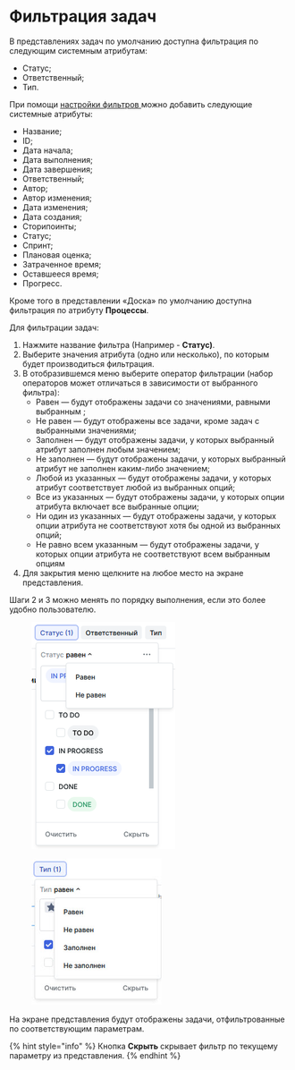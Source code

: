 # Фильтрация задач

В представлениях задач по умолчанию доступна фильтрация по следующим системным атрибутам:

* Статус;
* Ответственный;
* Тип.

При помощи [настройки фильтров ](https://docs.teamstorm.io/rukovodstva/rukovodstvo-polzovatelya-teamstorm/rabota-s-zadachami/filtraciya-i-poisk/filtraciya-zadach/nastroika-filtrov)можно добавить следующие системные атрибуты:

* Название;
* ID;
* Дата начала;
* Дата выполнения;
* Дата завершения;
* Ответственный;
* Автор;
* Автор изменения;
* Дата изменения;
* Дата создания;
* Сторипоинты;
* Статус;
* Спринт;
* Плановая оценка;
* Затраченное время;
* Оставшееся время;
* Прогресс.

Кроме того в представлении «Доска» по умолчанию доступна фильтрация по атрибуту **Процессы**.



Для фильтрации задач:

1. Нажмите название фильтра (Например - **Статус)**.
2. Выберите значения атрибута (одно или несколько), по которым будет производиться фильтрация.
3. В отобразившемся меню выберите оператор фильтрации (набор операторов может отличаться в зависимости от выбранного фильтра):
   * Равен — будут отображены задачи со значениями, равными выбранным ;
   * Не равен — будут отображены все задачи, кроме задач с выбранными значениями;
   * Заполнен — будут отображены задачи, у которых выбранный атрибут заполнен любым значением;
   * Не заполнен — будут отображены задачи, у которых выбранный атрибут не заполнен каким-либо значением;
   * Любой из указанных — будут отображены задачи, у которых атрибут соответствует любой из выбранных опций;
   * Все из указанных — будут отображены задачи, у которых опции атрибута включает все выбранные опции;
   * Ни один из указанных — будут отображены задачи, у которых опции атрибута не соответствуют хотя бы одной из выбранных опций;
   * Не равно всем указанным — будут отображены задачи, у которых опции атрибута не соответствуют всем выбранным опциям
4. Для закрытия меню щелкните на любое место на экране представления.

Шаги 2 и 3 можно менять по порядку выполнения, если это более удобно пользователю.

<div align="left">

<figure><img src="../../../../../.gitbook/assets/изображение (12).png" alt=""><figcaption></figcaption></figure>

 

<figure><img src="../../../../../.gitbook/assets/2022-12-12_16-51-35 (2).jpg" alt=""><figcaption></figcaption></figure>

</div>

На экране представления будут отображены задачи, отфильтрованные по соответствующим параметрам.

{% hint style="info" %}
Кнопка **Скрыть** скрывает фильтр по текущему параметру из представления.
{% endhint %}
